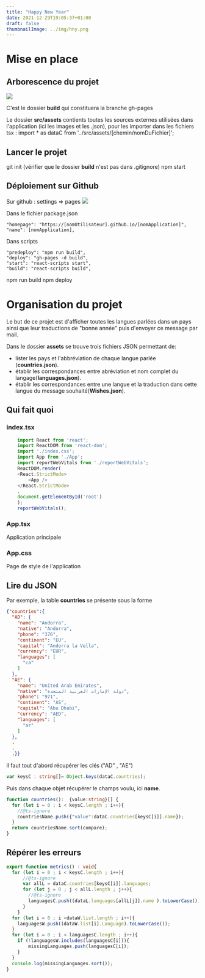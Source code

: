```yaml
---
title: "Happy New Year"
date: 2021-12-29T19:05:37+01:00
draft: false
thumbnailImage: ../img/hny.png
---
```


# Mise en place
## Arborescence du projet
![](arbo.png)   

C'est le dossier **build** qui constituera la branche gh-pages

Le dossier **src/assets** contients toutes les sources externes utilisées dans l'application (ici les images et les .json), pour les importer dans les fichiers tsx : import * as dataC from '../src/assets/[chemin/nomDuFichier]';


## Lancer le projet
git init 
(vérifier que le dossier **build** n'est pas dans .gitignore)
npm start 

## Déploiement sur Github

Sur github : settings => pages
![](ghpages.png)

Dans le fichier package.json

    "homepage": "https://[nomUtilisateur].github.io/[nomApplication]",
    "name": [nomApplication],

Dans scripts

    "predeploy": "npm run build",
    "deploy": "gh-pages -d build",
    "start": "react-scripts start",
    "build": "react-scripts build",

npm run build
npm deploy

# Organisation du projet
Le but de ce projet est d'afficher toutes les langues parlées dans un pays ainsi que leur traductions de "bonne année" puis d'envoyer ce message par mail.   

Dans le dossier **assets** se trouve trois fichiers JSON permettant de:
-   lister les pays et l'abbréviation de chaque langue parlée (**countries.json**).
-   établir les correspondances entre abréviation et nom complet du langage(**languages.json**).
-   établir les correspondances entre une langue et la traduction dans cette langue du message souhaité(**Wishes.json**).
## Qui fait quoi
### index.tsx
```typescript
    import React from 'react';
    import ReactDOM from 'react-dom';
    import './index.css';
    import App from './App';
    import reportWebVitals from './reportWebVitals';
    ReactDOM.render(
    <React.StrictMode>
        <App />
    </React.StrictMode>
    ,
    document.getElementById('root')
    );
    reportWebVitals();
```

### App.tsx
Application principale

### App.css
Page de style de l'application

## Lire du JSON
Par exemple, la table **countries** se présente sous la forme
```json
{"countries":{
  "AD": {
    "name": "Andorra",
    "native": "Andorra",
    "phone": "376",
    "continent": "EU",
    "capital": "Andorra la Vella",
    "currency": "EUR",
    "languages": [
      "ca"
    ]
  },
  "AE": {
    "name": "United Arab Emirates",
    "native": "دولة الإمارات العربية المتحدة",
    "phone": "971",
    "continent": "AS",
    "capital": "Abu Dhabi",
    "currency": "AED",
    "languages": [
      "ar"
    ]
  },
  .
  .
  .}}
```
Il faut tout d'abord récupérer les clés ("AD" , "AE")
````typescript
var keysC : string[]= Object.keys(dataC.countries);
````
Puis dans chaque objet récupérer le champs voulu, ici **name**.
````typescript
function countries():  {value:string}[] {
  for (let i = 0 ; i < keysC.length ; i++){
    //@ts-ignore
    countriesName.push({"value":dataC.countries[keysC[i]].name});
  } 
  return countriesName.sort(compare);
}
````
## Répérer les erreurs
```typescript
export function metrics() : void{
  for (let i = 0 ; i < keysC.length ; i++){
      //@ts-ignore
      var allL = dataC.countries[keysC[i]].languages;
      for (let j = 0 ; j < allL.length ; j++){
        //@ts-ignore
        languagesC.push((dataL.languages[allL[j]].name ).toLowerCase())
      }
    }
  for (let i = 0 ; i <dataW.list.length ; i++){
    languagesW.push((dataW.list[i].Language).toLowerCase());
  }
  for (let i = 0 ; i < languagesC.length ; i++){
    if (!languagesW.includes(languagesC[i])){
        missingLanguages.push(languagesC[i]);
    }
  }
  console.log(missingLanguages.sort());  
}
```


